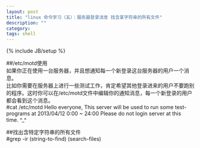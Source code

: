 ```yaml
---
layout: post
title: "linux 命令学习（五）：服务器登录消息 找含某字符串的所有文件"
description: ""
category: 
tags: shell
---
```

{% include JB/setup %}

##/etc/motd使用  
如果你正在使用一台服务器，并且想通知每一个新登录这台服务器的用户一个消息。  
比如你需要在服务器上进行一些测试工作，肯定希望其他登录进来的用户不要跑别的程序。这时你可以在/etc/motd文件中编辑你的通知消息，每一个新登录的用户都会看到这个消息。  
	#cat /etc/motd
	Hello everyone,
	This server will be used to run some test-programs at 2013/04/12 0:00 ~ 24:00
	Please do not login server at this time. ^_^

##找出含特定字符串的所有文件  
	#grep -ir (string-to-find) (search-files)

